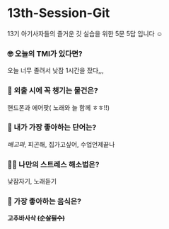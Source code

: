 # 13th-Session-Git
13기 아기사자들의 즐거운 깃 실습을 위한 5문 5답 입니다 ☺️

### 🤓 오늘의 TMI가 있다면?
오늘 너무 졸려서 낮잠 1시간을 잤다,,,

### 🎒 외출 시에 꼭 챙기는 물건은?
핸드폰과 에어팟( 노래와 늘 함께 ㅎㅎ!!)

### 🤙 내가 가장 좋아하는 단어는?
*배고파*, 피곤해, 집가고싶어, 수업언제끝나

### 🧘‍♀️ 나만의 스트레스 해소법은?
낮잠자기, 노래듣기 

### 🍧 가장 좋아하는 음식은?
__고추바사삭 ~~(순살필수)~~__
